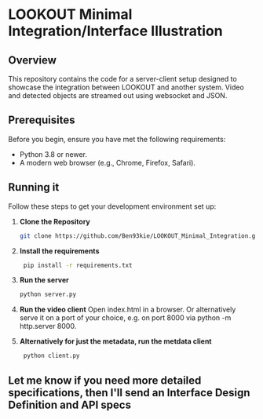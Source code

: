 # LOOKOUT Minimal Integration/Interface Illustration

## Overview

This repository contains the code for a server-client setup designed to showcase the integration between LOOKOUT and another system. Video and detected objects are streamed out using websocket and JSON.

## Prerequisites

Before you begin, ensure you have met the following requirements:
- Python 3.8 or newer.
- A modern web browser (e.g., Chrome, Firefox, Safari).

## Running it

Follow these steps to get your development environment set up:

1. **Clone the Repository**
    ```sh
    git clone https://github.com/Ben93kie/LOOKOUT_Minimal_Integration.git
    ```
2. **Install the requirements**
   ```sh
    pip install -r requirements.txt
    ```
3. **Run the server**
    ```sh
    python server.py
    ```
4. **Run the video client**
   Open index.html in a browser. Or alternatively serve it on a port of your choice, e.g. on port 8000 via python -m http.server 8000.
   
5. **Alternatively for just the metadata, run the metdata client**
   ```sh
    python client.py
    ```

## Let me know if you need more detailed specifications, then I'll send an Interface Design Definition and API specs
   
   

    

   
